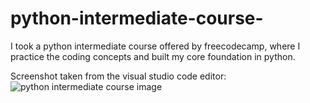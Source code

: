 # python-intermediate-course-
I took a python intermediate course offered by freecodecamp, where I practice the coding concepts and built my core foundation in python.

Screenshot taken from the visual studio code editor:
![python intermediate course image](https://user-images.githubusercontent.com/20810605/217449249-db8c6d46-7820-4efd-8abe-4153a3625e58.png)
